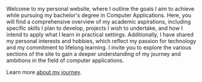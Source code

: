 <!doctype html>
<html lang="en-US">
  <head>
  <meta charset="utf-8" />
    <meta name="viewport" content="width=device-width" />
  <title>My Education Journey</title>
  </head>
<body>
  <p>
   Welcome to my personal website, where I outline the goals I aim to achieve while pursuing my bachelor's degree in Computer Applications. Here, you will find a comprehensive overview of my academic aspirations, including specific skills I plan to develop, projects I wish to undertake, and how I intend to apply what I learn in practical settings. Additionally, I have shared my personal interests and hobbies, which reflect my passion for technology and my commitment to lifelong learning. I invite you to explore the various sections of the site to gain a deeper understanding of my journey and ambitions in the field of computer applications.
</p>
</body>

<p>Learn more <a href="https://github.com/ragloria-bot/ragloria-bot.github.io">about my journey</a>.</p>
</html>